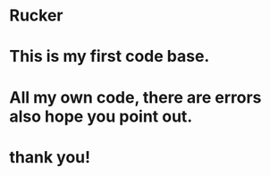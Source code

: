 # Rucker
# This is my first code base.
# All my own code, there are errors also hope you point out.
# thank you!
